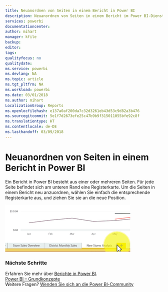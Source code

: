 ```yaml
---
title: Neuanordnen von Seiten in einem Bericht in Power BI
description: Neuanordnen von Seiten in einem Bericht im Power BI-Dienst und in Power BI Desktop
services: powerbi
documentationcenter: 
author: mihart
manager: kfile
backup: 
editor: 
tags: 
qualityfocus: no
qualitydate: 
ms.service: powerbi
ms.devlang: NA
ms.topic: article
ms.tgt_pltfrm: NA
ms.workload: powerbi
ms.date: 03/01/2018
ms.author: mihart
LocalizationGroup: Reports
ms.openlocfilehash: e137a0af200da7c32d3261eb43d53c9d82a3b476
ms.sourcegitcommit: 5e1f7d2673efe25c47b9b9f315011055bfe92c8f
ms.translationtype: HT
ms.contentlocale: de-DE
ms.lasthandoff: 03/09/2018
---
```

# <a name="reorder-pages-in-a-report-in-power-bi"></a>Neuanordnen von Seiten in einem Bericht in Power BI
Ein Bericht in Power BI besteht aus einer oder mehreren Seiten.  Für jede Seite befindet sich am unteren Rand eine Registerkarte.  Um die Seiten in einem Bericht neu anzuordnen, wählen Sie einfach die entsprechende Registerkarte aus, und ziehen Sie sie an die neue Position.

![Video](media/service-report-reorder-pages/reorder.gif)

### <a name="next-steps"></a>Nächste Schritte
Erfahren Sie mehr über [Berichte in Power BI](service-reports.md).  
[Power BI – Grundkonzepte](service-basic-concepts.md)  
Weitere Fragen? [Wenden Sie sich an die Power BI-Community](http://community.powerbi.com/)

